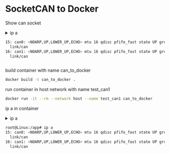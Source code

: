 # SocketCAN to Docker
Show can socket
<details>
  <summary> ip a

  ```bash
  15: can0: <NOARP,UP,LOWER_UP,ECHO> mtu 16 qdisc pfifo_fast state UP group default qlen 10
    link/can 
  16: can1: <NOARP,UP,LOWER_UP,ECHO> mtu 16 qdisc pfifo_fast state UP group default qlen 10
    link/can
  ```
</details>

build container with name can_to_docker
```bash
docker build -t can_to_docker .
```
run container in host network with name test_can1
```bash
docker run -it --rm --network host --name test_can1 can_to_docker
```
ip a in container
<details> 
  <summary> ip a

  ```bash
  root@Linux:/app# ip a
  15: can0: <NOARP,UP,LOWER_UP,ECHO> mtu 16 qdisc pfifo_fast state UP group default qlen 10
    link/can 
  16: can1: <NOARP,UP,LOWER_UP,ECHO> mtu 16 qdisc pfifo_fast state UP group default qlen 10
    link/can 
  ```
</details> 